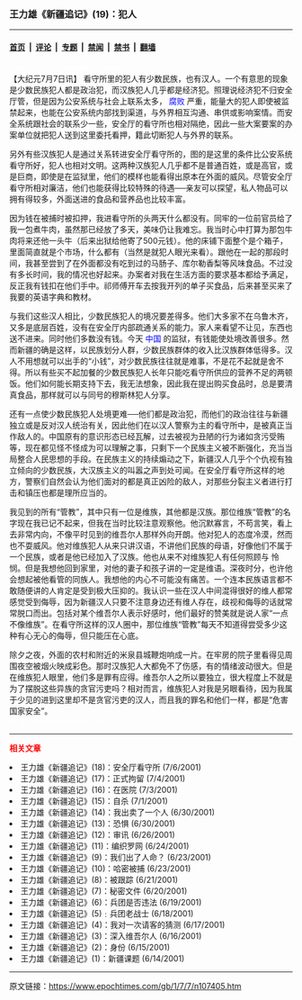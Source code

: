 ### 王力雄《新疆追记》(19)：犯人

---

#### [首页](../../../..?n107405) &nbsp;|&nbsp; [评论](../../../../../epoch-comment?n107405) &nbsp;|&nbsp; [专题](../../../../../epoch-special?n107405) &nbsp;|&nbsp; [禁闻](../../../../../epoch-news?n107405) &nbsp;|&nbsp; [禁书](../../../../../books?n107405) &nbsp;|&nbsp; [翻墙](https://github.com/gfw-breaker/nogfw/blob/master/README.md?n107405)


<div class="post_content" id="artbody" itemprop="articleBody">
 <!-- article content begin -->
 <p>
  <font color="#ffffff">
   (http://www.epochtimes.com)
  </font>
  <br/>
  【大纪元7月7日讯】 看守所里的犯人有少数民族，也有汉人。一个有意思的现象是少数民族犯人都是政治犯，而汉族犯人几乎都是经济犯。照理说经济犯不归安全厅管，但是因为公安系统与社会上联系太多，
  <ok href="http://www.dajiyuan.com/news/epochnews/news/Focus.asp?Focus_ID=315">
   <font color="blue">
    腐败
   </font>
  </ok>
  严重，能量大的犯人即使被监禁起来，也能在公安系统内部找到渠道，与外界相互沟通、串供或影响案情。而安全系统跟社会的联系少一些，安全厅的看守所也相对隔绝，因此一些大案要案的办案单位就把犯人送到这里委托看押，籍此切断犯人与外界的联系。
 </p>
 <p>
  另外有些汉族犯人是通过关系转进安全厅看守所的，图的是这里的条件比公安系统看守所好，犯人也相对文明。这两种汉族犯人几乎都不是普通百姓，或是高官，或是巨商，即使是在监狱里，他们的模样也能看得出原本在外面的威风。尽管安全厅看守所相对廉洁，他们也能获得比较特殊的待遇──亲友可以探望，私人物品可以拥有得较多，外面送进的食品和营养品也比较丰富。
 </p>
 <p>
  因为钱在被捕时被扣押，我进看守所的头两天什么都没有。同牢的一位前官员给了我一包煮牛肉，虽然那已经放了多天，美味仍让我难忘。我当时心中打算为那包牛肉将来还他一头牛（后来出狱给他寄了500元钱）。他的床铺下面整个是个箱子，里面简直就是个市场，什么都有（当然是就犯人眼光来看）。跟他在一起的那段时间，我甚至尝到了在外面都没有吃到过的马肠子、库尔勒香梨等风味食品。不过没有多长时间，我的情况也好起来。办案者对我在生活方面的要求基本都给予满足，反正我有钱扣在他们手中。祁师傅开车去按我开列的单子买食品，后来甚至买来了我要的英语字典和教材。
 </p>
 <p>
  与我们这些汉人相比，少数民族犯人的境况要差得多。他们大多家不在乌鲁木齐，又多是底层百姓，没有在安全厅内部疏通关系的能力。家人来看望不让见，东西也送不进来。同时他们多数没有钱。今天
  <ok href="http://www3.epochtimes.com/news/epochnews/main/2.html">
   <font color="blue">
    中国
   </font>
  </ok>
  的监狱，有钱能使处境改善很多。然而新疆的确是这样，以民族划分人群，少数民族群体的收入比汉族群体低得多。汉人不用想就可以出手的“小钱”，对少数民族往往就是难事，不是花不起就是舍不得。所以有些买不起加餐的少数民族犯人长年只能吃看守所供应的营养不足的两顿饭。他们如何能长期支持下去，我无法想象，因此我在提出购买食品时，总是要清真食品，那样就可以与同号的穆斯林犯人分享。
 </p>
 <p>
  还有一点使少数民族犯人处境更难──他们都是政治犯，而他们的政治往往与新疆独立或是反对汉人统治有关，因此他们在以汉人警察为主的看守所中，是被真正当作敌人的。中国原有的意识形态已经瓦解，过去被视为丑陋的行为诸如贪污受贿等，现在都见怪不怪成为可以理解之事，只剩下一个民族主义被不断强化，充当当局整合人民思想的手段。在民族主义的持续煽动之下，新疆汉人几乎个个仇视有独立倾向的少数民族，大汉族主义的叫嚣之声到处可闻。在安全厅看守所这样的地方，警察们自然会认为他们面对的都是真正凶险的敌人，对那些分裂主义者进行打击和镇压也都是理所应当的。
 </p>
 <p>
  我见到的所有“管教”，其中只有一位是维族，其他都是汉族。那位维族“管教”的名字现在我已记不起来，但我在当时比较注意观察他。他沉默寡言，不苟言笑，看上去非常内向，不像平时见到的维吾尔人那样外向开朗。他对犯人的态度冷漠，然而也不耍威风。他对维族犯人从来只讲汉语，不讲他们民族的母语，好像他们不属于一个民族，或者是他已经加入了汉族。他也从来不对维族犯人有任何照顾与 怜悯。但是我想他回到家里，对他的妻子和孩子讲的一定是维语。深夜时分，也许他会想起被他看管的同族人。我想他的内心不可能没有痛苦。一个连本民族语言都不敢随便讲的人肯定是受到极大压抑的。我认识一些在汉人中间混得很好的维人都常感觉受到侮辱，因为新疆汉人只要不注意身边还有维人存在，歧视和侮辱的话就常常脱口而出。包括对某个维吾尔人表示好感时，他们最好的赞美就是说人家“一点不像维族”。在看守所这样的汉人圈中，那位维族“管教”每天不知道得尝受多少这种有心无心的侮辱，但只能压在心底。
 </p>
 <p>
  除夕之夜，外面的农村和附近的米泉县城鞭炮响成一片。在牢房的院子里看得见周围夜空被烟火映成彩色。那时汉族犯人大都免不了伤感，有的情绪波动很大。但是在维族犯人眼里，他们多是罪有应得。维吾尔人之所以要独立，很大程度上不就是为了摆脱这些异族的贪官污吏吗？相对而言，维族犯人对我是另眼看待，因为我属于少见的进到这里却不是贪官污吏的汉人，而且我的罪名和他们一样，都是“危害国家安全”。
  <br/>
  <font color="#ffffff">
   (http://www.dajiyuan.com)
  </font>
 </p>
 <hr/>
 <p>
  <b>
   <font color="red">
    相关文章
   </font>
  </b>
  <br/>
 </p>
 <li>
  <ok href="newscontent.asp?ID=107031" target="_blank">
   王力雄《新疆追记》(18)：安全厅看守所
  </ok>
  (7/6/2001)
  <li>
   <ok href="newscontent.asp?ID=106206" target="_blank">
    王力雄《新疆追记》(17)：正式拘留
   </ok>
   (7/4/2001)
   <li>
    <ok href="newscontent.asp?ID=105837" target="_blank">
     王力雄《新疆追记》(16)：在医院
    </ok>
    (7/3/2001)
    <li>
     <ok href="newscontent.asp?ID=105297" target="_blank">
      王力雄《新疆追记》(15)：自杀
     </ok>
     (7/1/2001)
     <li>
      <ok href="newscontent.asp?ID=104906" target="_blank">
       王力雄《新疆追记》(14)：我出卖了一个人
      </ok>
      (6/30/2001)
      <li>
       <ok href="newscontent.asp?ID=104905" target="_blank">
        王力雄《新疆追记》(13)：恐惧
       </ok>
       (6/30/2001)
       <li>
        <ok href="newscontent.asp?ID=103360" target="_blank">
         王力雄《新疆追记》(12)：审讯
        </ok>
        (6/26/2001)
        <li>
         <ok href="newscontent.asp?ID=102787" target="_blank">
          王力雄《新疆追记》(11)：编织罗网
         </ok>
         (6/24/2001)
         <li>
          <ok href="newscontent.asp?ID=102588" target="_blank">
           王力雄《新疆追记》(9)：我们出了人命？
          </ok>
          (6/23/2001)
          <li>
           <ok href="newscontent.asp?ID=102589" target="_blank">
            王力雄《新疆追记》(10)：哈密被捕
           </ok>
           (6/23/2001)
           <li>
            <ok href="newscontent.asp?ID=101954" target="_blank">
             王力雄《新疆追记》(8)：被跟踪
            </ok>
            (6/21/2001)
            <li>
             <ok href="newscontent.asp?ID=101431" target="_blank">
              王力雄《新疆追记》(7)：秘密文件
             </ok>
             (6/20/2001)
             <li>
              <ok href="newscontent.asp?ID=100963" target="_blank">
               王力雄《新疆追记》(6)：兵团是否违法
              </ok>
              (6/19/2001)
              <li>
               <ok href="newscontent.asp?ID=100547" target="_blank">
                王力雄《新疆追记》(5)﹕兵团老战士
               </ok>
               (6/18/2001)
               <li>
                <ok href="newscontent.asp?ID=100247" target="_blank">
                 王力雄《新疆追记》(4)：我对一次请客的猜测
                </ok>
                (6/17/2001)
                <li>
                 <ok href="newscontent.asp?ID=99860" target="_blank">
                  王力雄《新疆追记》(3)：深入维吾尔人
                 </ok>
                 (6/16/2001)
                 <li>
                  <ok href="newscontent.asp?ID=99459" target="_blank">
                   王力雄《新疆追记》(2)：身份
                  </ok>
                  (6/15/2001)
                  <li>
                   <ok href="newscontent.asp?ID=99118" target="_blank">
                    王力雄《新疆追记》(1)：新疆课题
                   </ok>
                   (6/14/2001)
                   <br/>
                   <!-- article content end -->
                   <div id="below_article_ad">
                   </div>
                  </li>
                 </li>
                </li>
               </li>
              </li>
             </li>
            </li>
           </li>
          </li>
         </li>
        </li>
       </li>
      </li>
     </li>
    </li>
   </li>
  </li>
 </li>
</div>


---

原文链接：https://www.epochtimes.com/gb/1/7/7/n107405.htm